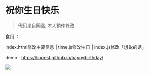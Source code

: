 # 祝你生日快乐

> 代码来自网络, 本人稍作修改

食用 ：

index.html修改主要信息  **|**  time.js修改生日  **|**  index.js修改「想说的话」

demo : https://lincest.github.io/happybirthday/

![](https://youpai.roccoshi.top/img/20200801202532.png)



